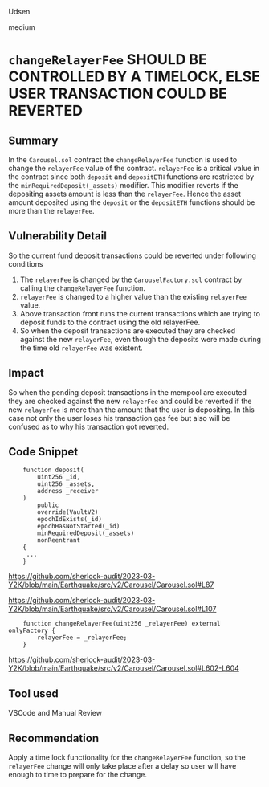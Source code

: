 Udsen

medium

# `changeRelayerFee` SHOULD BE CONTROLLED BY A TIMELOCK, ELSE USER TRANSACTION COULD BE REVERTED

## Summary

In the `Carousel.sol` contract the `changeRelayerFee` function is used to change the `relayerFee` value of the contract. `relayerFee` is a critical value in the contract since both `deposit` and `depositETH` functions are restricted by the `minRequiredDeposit(_assets)` modifier. This modifier reverts if the depositing assets amount is less than the `relayerFee`. Hence the asset amount deposited using the `deposit` or the `depositETH` functions should be more than the `relayerFee`.

## Vulnerability Detail

So the current fund deposit transactions could be reverted under following conditions

1. The `relayerFee` is changed by the `CarouselFactory.sol` contract by calling the `changeRelayerFee` function.
2. `relayerFee` is changed to a higher value than the existing `relayerFee` value.
3. Above transaction front runs the current transactions which are trying to deposit funds to the contract using the old relayerFee.
4. So when the deposit transactions are executed they are checked against the new `relayerFee`, even though the deposits were made during the time old `relayerFee` was existent.

 ## Impact
 
So when the pending deposit transactions in the mempool are executed they are checked against the new `relayerFee` and could be reverted if the new `relayerFee` is more than the amount that the user is depositing. In this case not only the user loses his transaction gas fee but also will be confused as to why his transaction got reverted.

## Code Snippet

```solidity
    function deposit(
        uint256 _id,
        uint256 _assets,
        address _receiver
    )
        public
        override(VaultV2)
        epochIdExists(_id)
        epochHasNotStarted(_id)
        minRequiredDeposit(_assets)
        nonReentrant
    {
     ...
    }
```
https://github.com/sherlock-audit/2023-03-Y2K/blob/main/Earthquake/src/v2/Carousel/Carousel.sol#L87

https://github.com/sherlock-audit/2023-03-Y2K/blob/main/Earthquake/src/v2/Carousel/Carousel.sol#L107

```solidity
    function changeRelayerFee(uint256 _relayerFee) external onlyFactory {
        relayerFee = _relayerFee;
    }
```

https://github.com/sherlock-audit/2023-03-Y2K/blob/main/Earthquake/src/v2/Carousel/Carousel.sol#L602-L604

## Tool used

VSCode and Manual Review

## Recommendation

Apply a time lock functionality for the `changeRelayerFee` function, so the `relayerFee` change will only take place after a delay so user will have enough to time to prepare for the change.
